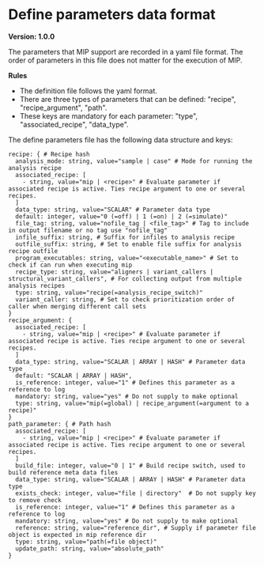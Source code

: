 # Define parameters data format

**Version: 1.0.0**

The parameters that MIP support are recorded in a yaml file format. The order of parameters in this file does not matter for the execution of MIP.

**Rules**
- The definition file follows the yaml format.
- There are three types of parameters that can be defined: "recipe", "recipe_argument", "path".
- These keys are mandatory for each parameter: "type", "associated_recipe", "data_type".

The define parameters file has the following data structure and keys:
```
recipe: { # Recipe hash
  analysis_mode: string, value="sample | case" # Mode for running the analysis recipe
  associated_recipe: [
    - string, value="mip | <recipe>" # Evaluate parameter if associated recipe is active. Ties recipe argument to one or several recipes.
  ]
  data_type: string, value="SCALAR" # Parameter data type
  default: integer, value="0 (=off) | 1 (=on) | 2 (=simulate)"
  file_tag: string, value="nofile_tag | <file_tag>" # Tag to include in output filename or no tag use "nofile_tag"
  infile_suffix: string, # Suffix for infiles to analysis recipe
  outfile_suffix: string, # Set to enable file suffix for analysis recipe outfile
  program_executables: string, value="<executable_name>" # Set to check if can run when executing mip
  recipe_type: string, value="aligners | variant_callers | structural_variant_callers", # For collecting output from multiple analysis recipes
  type: string, value="recipe(=analysis_recipe_switch)"
  variant_caller: string, # Set to check prioritization order of caller when merging different call sets
}
recipe_argument: {
  associated_recipe: [
    - string, value="mip | <recipe>" # Evaluate parameter if associated recipe is active. Ties recipe argument to one or several recipes.
  ]
  data_type: string, value="SCALAR | ARRAY | HASH" # Parameter data type
  default: "SCALAR | ARRAY | HASH",
  is_reference: integer, value="1" # Defines this parameter as a reference to log
  mandatory: string, value="yes" # Do not supply to make optional
  type: string, value="mip(=global) | recipe_argument(=argument to a recipe)"
}
path_parameter: { # Path hash
  associated_recipe: [
    - string, value="mip | <recipe>" # Evaluate parameter if associated recipe is active. Ties recipe argument to one or several recipes.
  ]
  build_file: integer, value="0 | 1" # Build recipe switch, used to build reference meta data files
  data_type: string, value="SCALAR | ARRAY | HASH" # Parameter data type
  exists_check: integer, value="file | directory"  # Do not supply key to remove check
  is_reference: integer, value="1" # Defines this parameter as a reference to log
  mandatory: string, value="yes" # Do not supply to make optional
  reference: string, value="reference_dir", # Supply if parameter file object is expected in mip reference dir
  type: string, value="path(=file object)"
  update_path: string, value="absolute_path"
}
```
